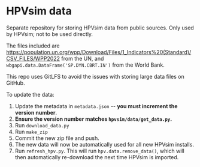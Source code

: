 # HPVsim data

Separate repository for storing HPVsim data from public sources. Only used by HPVsim; not to be used directly.

The files included are https://population.un.org/wpp/Download/Files/1_Indicators%20(Standard)/CSV_FILES/WPP2022 from the UN, and `wbgapi.data.DataFrame('SP.DYN.CBRT.IN')` from the World Bank.

This repo uses GitLFS to avoid the issues with storing large data files on GitHub.

To update the data:

1. Update the metadata in `metadata.json` -- **you must increment the version number**. 
2. **Ensure the version number matches `hpvsim/data/get_data.py`.**
3. Run `download_data.py`
4. Run `make_zip`
5. Commit the new zip file and push.
6. The new data will now be automatically used for all new HPVsim installs.
7. Run `refresh_hpv.py`. This will run `hpv.data.remove_data()`, which will then automatically re-download the next time HPVsim is imported.
